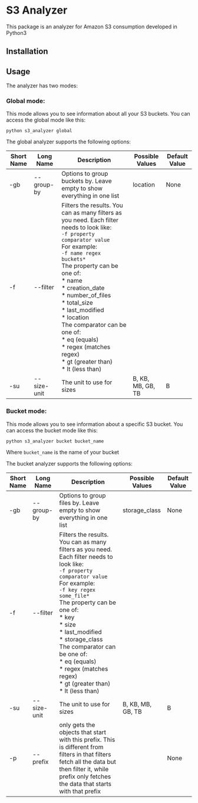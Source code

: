# S3 Analyzer

This package is an analyzer for Amazon S3 consumption developed in Python3

## Installation

## Usage

The analyzer has two modes:

### Global mode:

This mode allows you to see information about all your S3 buckets. You can access the global mode like this:

```
python s3_analyzer global
```

The global analyzer supports the following options:

| Short Name | Long Name  | Description | Possible Values  | Default Value  | 
|------------|------------|---|---|---|
| -gb        | --group-by | Options to group buckets by. Leave empty to show everything in one list  | location  | None  |
| -f         | --filter   | Filters the results. You can as many filters as you need. Each filter needs to look like:<br>`-f property comparator value`<br>For example:<br>`-f name regex buckets*`<br>The property can be one of:<br>* name<br>* creation_date<br>* number_of_files<br>* total_size<br>* last_modified<br>* location<br>The comparator can be one of:<br>* eq (equals)<br>* regex (matches regex)<br>* gt (greater than)<br>* lt (less than) |   |   |
| -su        | --size-unit| The unit to use for sizes | B, KB, MB, GB, TB  | B |

### Bucket mode:

This mode allows you to see information about a specific S3 bucket. You can access the bucket mode like this:

```
python s3_analyzer bucket bucket_name
```

Where `bucket_name` is the name of your bucket

The bucket analyzer supports the following options:

| Short Name | Long Name  | Description | Possible Values  | Default Value  | 
|------------|------------|---|---|---|
| -gb        | --group-by | Options to group files by. Leave empty to show everything in one list  | storage_class  | None  |
| -f         | --filter   | Filters the results. You can as many filters as you need. Each filter needs to look like:<br>`-f property comparator value`<br>For example:<br>`-f key regex some_file*`<br>The property can be one of:<br>* key<br>* size<br>* last_modified<br>* storage_class<br>The comparator can be one of:<br>* eq (equals)<br>* regex (matches regex)<br>* gt (greater than)<br>* lt (less than) |   |   |
| -su        | --size-unit| The unit to use for sizes | B, KB, MB, GB, TB  | B |
| -p         | --prefix   | only gets the objects that start with this prefix. This is different from filters in that filters fetch all the data but then filter it, while prefix only fetches the data that starts with that prefix | | None |
